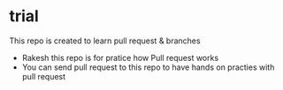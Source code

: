 # trial
This repo is created to learn pull request &amp; branches
- Rakesh this repo is for pratice how Pull request works
- You can send pull request to this repo to have hands on practies with pull request

